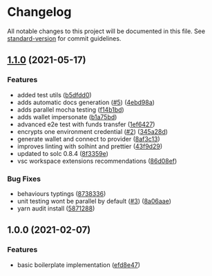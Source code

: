 # Changelog

All notable changes to this project will be documented in this file. See [standard-version](https://github.com/conventional-changelog/standard-version) for commit guidelines.

## [1.1.0](https://github.com/alejoamiras/hardhat-boilerplate-ts/compare/v1.0.0...v1.1.0) (2021-05-17)

### Features

- added test utils ([b5dfdd0](https://github.com/alejoamiras/hardhat-boilerplate-ts/commit/b5dfdd06cee530bbef6254ab4dd1812b91aaa50a))
- adds automatic docs generation ([#5](https://github.com/alejoamiras/hardhat-boilerplate-ts/issues/5)) ([4ebd98a](https://github.com/alejoamiras/hardhat-boilerplate-ts/commit/4ebd98a3efb4e837f99ce2d9a6fe5c6cf151176a))
- adds parallel mocha testing ([f14b1bd](https://github.com/alejoamiras/hardhat-boilerplate-ts/commit/f14b1bdeb5249ddb00b4e73c662548dc6bb637fa))
- adds wallet impersonate ([b1a75bd](https://github.com/alejoamiras/hardhat-boilerplate-ts/commit/b1a75bd8b73edd4378dfa2931d6aeb65c49b3440))
- advanced e2e test with funds transfer ([1ef6427](https://github.com/alejoamiras/hardhat-boilerplate-ts/commit/1ef6427fd155c9f6159b561e1f69975230b57440))
- encrypts one environment credential ([#2](https://github.com/alejoamiras/hardhat-boilerplate-ts/issues/2)) ([345a28d](https://github.com/alejoamiras/hardhat-boilerplate-ts/commit/345a28d6ce20edf80069b28c2a09d7603050300e))
- generate wallet and connect to provider ([8af3c13](https://github.com/alejoamiras/hardhat-boilerplate-ts/commit/8af3c1393e8aa2cfb39fde74379b0120902e1e55))
- improves linting with solhint and prettier ([43f9d29](https://github.com/alejoamiras/hardhat-boilerplate-ts/commit/43f9d29e9fada73a4aefcfd3ec20fe63365fcd97))
- updated to solc 0.8.4 ([8f3359e](https://github.com/alejoamiras/hardhat-boilerplate-ts/commit/8f3359ee5c6f67758828969e1004535daaf25377))
- vsc workspace extensions recommendations ([86d08ef](https://github.com/alejoamiras/hardhat-boilerplate-ts/commit/86d08eff05a51da8413d8e0e2e41639c4e70a191))

### Bug Fixes

- behaviours typtings ([8738336](https://github.com/alejoamiras/hardhat-boilerplate-ts/commit/8738336116b3b331cd7e7a6bbbb25797d7ed3ca0))
- unit testing wont be parallel by default ([#3](https://github.com/alejoamiras/hardhat-boilerplate-ts/issues/3)) ([8a06aae](https://github.com/alejoamiras/hardhat-boilerplate-ts/commit/8a06aaeae5c3d753956ca480445ff467bf29f620))
- yarn audit install ([5871288](https://github.com/alejoamiras/hardhat-boilerplate-ts/commit/5871288563cf61d95a21882eacbd143634485813))

## 1.0.0 (2021-02-07)

### Features

- basic boilerplate implementation ([efd8e47](https://github.com/alejoamiras/hardhat-boilerplate-ts/commit/efd8e4789196bbbe61b9ce5da5b9e705c451ca3f))
